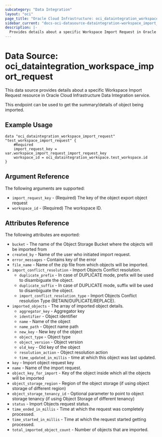 ```yaml
---
subcategory: "Data Integration"
layout: "oci"
page_title: "Oracle Cloud Infrastructure: oci_dataintegration_workspace_import_request"
sidebar_current: "docs-oci-datasource-dataintegration-workspace_import_request"
description: |-
  Provides details about a specific Workspace Import Request in Oracle Cloud Infrastructure Data Integration service
---
```


# Data Source: oci_dataintegration_workspace_import_request
This data source provides details about a specific Workspace Import Request resource in Oracle Cloud Infrastructure Data Integration service.

This endpoint can be used to get the summary/details of object being imported.


## Example Usage

```hcl
data "oci_dataintegration_workspace_import_request" "test_workspace_import_request" {
	#Required
	import_request_key = var.workspace_import_request_import_request_key
	workspace_id = oci_dataintegration_workspace.test_workspace.id
}
```

## Argument Reference

The following arguments are supported:

* `import_request_key` - (Required) The key of the object export object request
* `workspace_id` - (Required) The workspace ID.


## Attributes Reference

The following attributes are exported:

* `bucket` - The name of the Object Storage Bucket where the objects will be imported from
* `created_by` - Name of the user who initiated import request.
* `error_messages` - Contains key of the error
* `file_name` - Name of the zip file from which objects will be imported.
* `import_conflict_resolution` - Import Objects Conflict resolution.
	* `duplicate_prefix` - In case of DUPLICATE mode, prefix will be used to disambiguate the object.
	* `duplicate_suffix` - In case of DUPLICATE mode, suffix will be used to disambiguate the object.
	* `import_conflict_resolution_type` - Import Objects Conflict resolution Type (RETAIN/DUPLICATE/REPLACE).
* `imported_objects` - The array of imported object details.
	* `aggregator_key` - Aggregator key
	* `identifier` - Object identifier
	* `name` - Name of the object
	* `name_path` - Object name path
	* `new_key` - New key of the object
	* `object_type` - Object type
	* `object_version` - Object version
	* `old_key` - Old key of the object
	* `resolution_action` - Object resolution action
	* `time_updated_in_millis` - time at which this object was last updated.
* `key` - Import object request key
* `name` - Name of the import request.
* `object_key_for_import` - Key of the object inside which all the objects will be imported
* `object_storage_region` - Region of the object storage (if using object storage of different region)
* `object_storage_tenancy_id` - Optional parameter to point to object storage tenancy (if using Object Storage of different tenancy)
* `status` - Import Objects request status.
* `time_ended_in_millis` - Time at which the request was completely processed.
* `time_started_in_millis` - Time at which the request started getting processed.
* `total_imported_object_count` - Number of objects that are imported.

